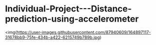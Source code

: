 # Individual-Project---Distance-prediction-using-accelerometer


<img(https://user-images.githubusercontent.com/87940609/164897117-31678bb9-75fe-434b-a422-6215749b789b.jpg)

